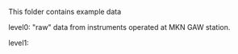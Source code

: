 This folder contains example data

level0: "raw" data from instruments operated at MKN GAW station.

level1: 